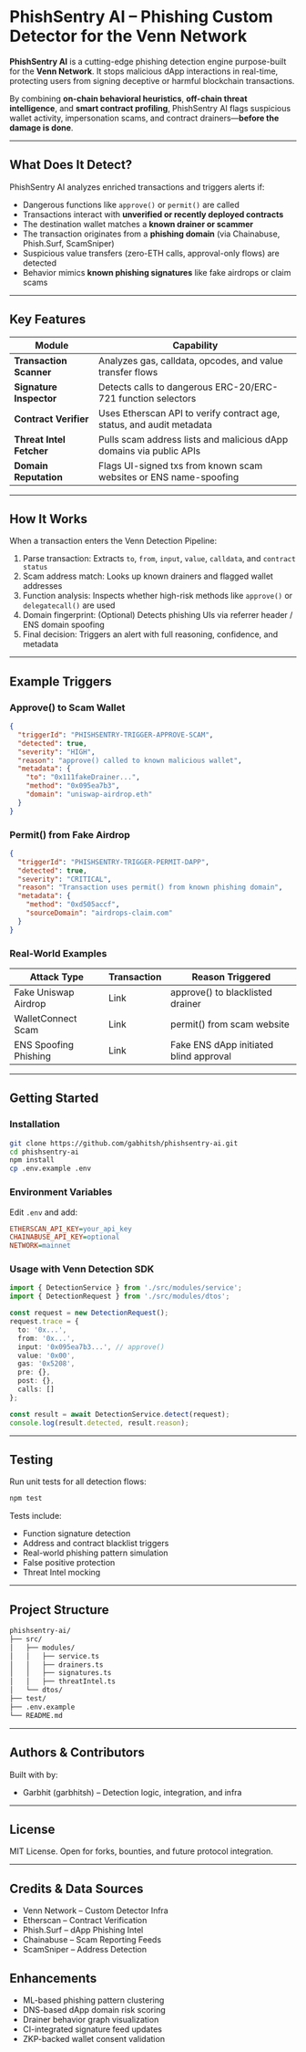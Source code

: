 # PhishSentry AI – Phishing Custom Detector for the Venn Network

**PhishSentry AI** is a cutting-edge phishing detection engine purpose-built for the **Venn Network**. It stops malicious dApp interactions in real-time, protecting users from signing deceptive or harmful blockchain transactions.

By combining **on-chain behavioral heuristics**, **off-chain threat intelligence**, and **smart contract profiling**, PhishSentry AI flags suspicious wallet activity, impersonation scams, and contract drainers—**before the damage is done**.

---

## What Does It Detect?

PhishSentry AI analyzes enriched transactions and triggers alerts if:

- Dangerous functions like `approve()` or `permit()` are called
- Transactions interact with **unverified or recently deployed contracts**
- The destination wallet matches a **known drainer or scammer**
- The transaction originates from a **phishing domain** (via Chainabuse, Phish.Surf, ScamSniper)
- Suspicious value transfers (zero-ETH calls, approval-only flows) are detected
- Behavior mimics **known phishing signatures** like fake airdrops or claim scams

---

## Key Features

| Module            | Capability                                                                 | 
|-------------------|-----------------------------------------------------------------------------|
| **Transaction Scanner**  | Analyzes gas, calldata, opcodes, and value transfer flows                 | 
| **Signature Inspector**  | Detects calls to dangerous ERC-20/ERC-721 function selectors             | 
| **Contract Verifier**    | Uses Etherscan API to verify contract age, status, and audit metadata   | 
| **Threat Intel Fetcher** | Pulls scam address lists and malicious dApp domains via public APIs     | 
| **Domain Reputation**    | Flags UI-signed txs from known scam websites or ENS name-spoofing       | 

---

## How It Works

When a transaction enters the Venn Detection Pipeline:

1. Parse transaction: Extracts `to`, `from`, `input`, `value`, `calldata`, and `contract status`
2. Scam address match: Looks up known drainers and flagged wallet addresses
3. Function analysis: Inspects whether high-risk methods like `approve()` or `delegatecall()` are used
4. Domain fingerprint: (Optional) Detects phishing UIs via referrer header / ENS domain spoofing
5. Final decision: Triggers an alert with full reasoning, confidence, and metadata

---

## Example Triggers

### Approve() to Scam Wallet
```json
{
  "triggerId": "PHISHSENTRY-TRIGGER-APPROVE-SCAM",
  "detected": true,
  "severity": "HIGH",
  "reason": "approve() called to known malicious wallet",
  "metadata": {
    "to": "0x111fakeDrainer...",
    "method": "0x095ea7b3",
    "domain": "uniswap-airdrop.eth"
  }
}
```

### Permit() from Fake Airdrop
```json
{
  "triggerId": "PHISHSENTRY-TRIGGER-PERMIT-DAPP",
  "detected": true,
  "severity": "CRITICAL",
  "reason": "Transaction uses permit() from known phishing domain",
  "metadata": {
    "method": "0xd505accf",
    "sourceDomain": "airdrops-claim.com"
  }
}
```

### Real-World Examples

| Attack Type | Transaction | Reason Triggered |
|-------------|-------------|------------------|
| Fake Uniswap Airdrop | Link | approve() to blacklisted drainer |
| WalletConnect Scam | Link | permit() from scam website |
| ENS Spoofing Phishing | Link | Fake ENS dApp initiated blind approval |

---

## Getting Started

### Installation
```bash
git clone https://github.com/gabhitsh/phishsentry-ai.git
cd phishsentry-ai
npm install
cp .env.example .env
```

### Environment Variables
Edit `.env` and add:
```ini
ETHERSCAN_API_KEY=your_api_key
CHAINABUSE_API_KEY=optional
NETWORK=mainnet
```

### Usage with Venn Detection SDK
```typescript
import { DetectionService } from './src/modules/service';
import { DetectionRequest } from './src/modules/dtos';

const request = new DetectionRequest();
request.trace = {
  to: '0x...',
  from: '0x...',
  input: '0x095ea7b3...', // approve()
  value: '0x00',
  gas: '0x5208',
  pre: {},
  post: {},
  calls: []
};

const result = await DetectionService.detect(request);
console.log(result.detected, result.reason);
```

---

## Testing
Run unit tests for all detection flows:
```bash
npm test
```
Tests include:

- Function signature detection
- Address and contract blacklist triggers
- Real-world phishing pattern simulation
- False positive protection
- Threat Intel mocking

---

## Project Structure
```bash
phishsentry-ai/
├── src/
│   ├── modules/
│   │   ├── service.ts
│   │   ├── drainers.ts
│   │   ├── signatures.ts
│   │   ├── threatIntel.ts
│   └── dtos/
├── test/
├── .env.example
└── README.md
```

---



## Authors & Contributors
Built with by:

- Garbhit (garbhitsh) – Detection logic, integration, and infra


---

## License
MIT License. Open for forks, bounties, and future protocol integration.

---

## Credits & Data Sources
* Venn Network – Custom Detector Infra
* Etherscan – Contract Verification
* Phish.Surf – dApp Phishing Intel
* Chainabuse – Scam Reporting Feeds
* ScamSniper – Address Detection

##  Enhancements

* ML-based phishing pattern clustering
* DNS-based dApp domain risk scoring
* Drainer behavior graph visualization
* CI-integrated signature feed updates
* ZKP-backed wallet consent validation